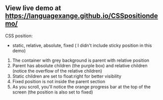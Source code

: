 ## View live demo at https://languagexange.github.io/CSSpositiondemo/
CSS position:
- static, relative, absolute, fixed ( I didn't include sticky position in this demo)

1. The container with grey background is parent with relative position
2. Parent has absolute children (the purple box) and relative children (notice the overflow of the relative children)
3. Static children are set to float:right for better visibility
4. Fixed position is not inside the parent section
5. As you scroll, you'll notice the orange progress bar at the top of the screen (the position is also set to fixed)
